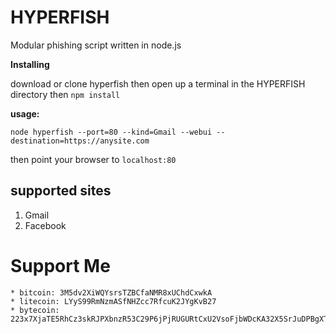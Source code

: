 # HYPERFISH

Modular phishing script written in node.js


**Installing**

download or clone hyperfish then open up a terminal in the HYPERFISH directory then 
`npm install`

**usage:**

`node hyperfish --port=80 --kind=Gmail --webui --destination=https://anysite.com`


then point your browser to `localhost:80`
  
## supported sites
  1. Gmail
  2. Facebook
  
  
  
  
  # Support Me 
  
    * bitcoin: 3M5dv2XiWQYsrsTZBCfaNMR8xUChdCxwkA
    * litecoin: LYyS99RmNzmASfNHZcc7RfcuK2JYgKvB27
    * bytecoin: 223x7XjaTE5RhCz3skRJPXbnzR53C29P6jPjRUGURtCxU2VsoFjbWDcKA32X5SrJuDPBgXTsSmQRoAbCzcDvM2d2PcmYL6U
